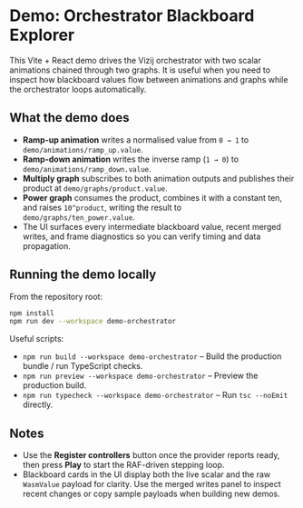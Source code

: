 # Demo: Orchestrator Blackboard Explorer

This Vite + React demo drives the Vizij orchestrator with two scalar animations chained through two graphs. It is useful when you need to inspect how blackboard values flow between animations and graphs while the orchestrator loops automatically.

## What the demo does

- **Ramp-up animation** writes a normalised value from `0 → 1` to `demo/animations/ramp_up.value`.
- **Ramp-down animation** writes the inverse ramp (`1 → 0`) to `demo/animations/ramp_down.value`.
- **Multiply graph** subscribes to both animation outputs and publishes their product at `demo/graphs/product.value`.
- **Power graph** consumes the product, combines it with a constant ten, and raises `10^product`, writing the result to `demo/graphs/ten_power.value`.
- The UI surfaces every intermediate blackboard value, recent merged writes, and frame diagnostics so you can verify timing and data propagation.

## Running the demo locally

From the repository root:

```bash
npm install
npm run dev --workspace demo-orchestrator
```

Useful scripts:

- `npm run build --workspace demo-orchestrator` – Build the production bundle / run TypeScript checks.
- `npm run preview --workspace demo-orchestrator` – Preview the production build.
- `npm run typecheck --workspace demo-orchestrator` – Run `tsc --noEmit` directly.

## Notes

- Use the **Register controllers** button once the provider reports ready, then press **Play** to start the RAF-driven stepping loop.
- Blackboard cards in the UI display both the live scalar and the raw `WasmValue` payload for clarity. Use the merged writes panel to inspect recent changes or copy sample payloads when building new demos.
